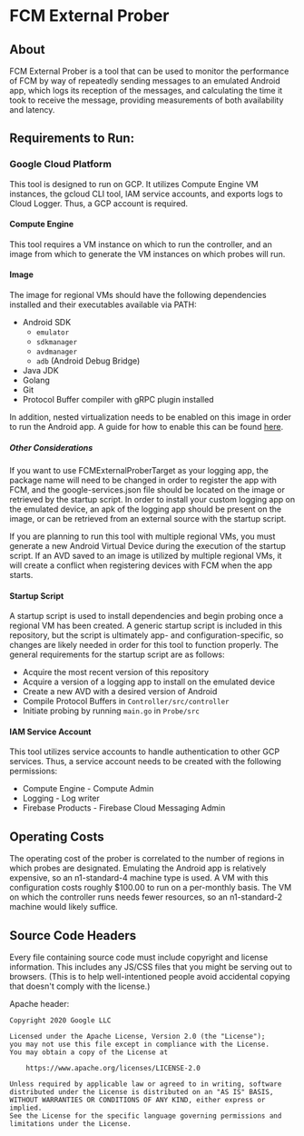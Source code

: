 # FCM External Prober

## About

FCM External Prober is a tool that can be used to monitor the performance of FCM by way of repeatedly sending messages to an emulated Android app, which logs its reception of the messages, and calculating the time it took to receive the message, providing measurements of both availability and latency.

## Requirements to Run:

### Google Cloud Platform

This tool is designed to run on GCP. It utilizes Compute Engine VM instances, the gcloud CLI tool, IAM service accounts, and exports logs to Cloud Logger. Thus, a GCP account is required.

#### Compute Engine

This tool requires a VM instance on which to run the controller, and an image from which to generate the VM instances on which probes will run.

#### Image

The image for regional VMs should have the following dependencies installed and their executables available via PATH:
* Android SDK
    * `emulator`
    * `sdkmanager`
    * `avdmanager`
    * `adb` (Android Debug Bridge)
* Java JDK
* Golang
* Git
* Protocol Buffer compiler with gRPC plugin installed

In addition, nested virtualization needs to be enabled on this image in order to run the Android app. A guide for how to enable this can be found [here](https://cloud.google.com/compute/docs/instances/enable-nested-virtualization-vm-instances).

##### Other Considerations

If you want to use FCMExternalProberTarget as your logging app, the package name will need to be changed in order to register the app with FCM, and the google-services.json file should be located on the image or retrieved by the startup script.
In order to install your custom logging app on the emulated device, an apk of the logging app should be present on the image, or can be retrieved from an external source with the startup script.

If you are planning to run this tool with multiple regional VMs, you must generate a new Android Virtual Device during the execution of the startup script. If an AVD saved to an image is utilized by multiple regional VMs, it will create a conflict when registering devices with FCM when the app starts.

#### Startup Script

A startup script is used to install dependencies and begin probing once a regional VM has been created. A generic startup script is included in this repository, but the script is ultimately app- and configuration-specific, so changes are likely needed in order for this tool to function properly. The general requirements for the startup script are as follows:
* Acquire the most recent version of this repository
* Acquire a version of a logging app to install on the emulated device
* Create a new AVD with a desired version of Android
* Compile Protocol Buffers in `Controller/src/controller`
* Initiate probing by running `main.go` in `Probe/src`

#### IAM Service Account

This tool utilizes service accounts to handle authentication to other GCP services. Thus, a service account needs to be created with the following permissions:
* Compute Engine - Compute Admin
* Logging - Log writer
* Firebase Products - Firebase Cloud Messaging Admin

## Operating Costs

The operating cost of the prober is correlated to the number of regions in which probes are designated. Emulating the Android app is relatively expensive, so an n1-standard-4 machine type is used. A VM with this configuration costs roughly $100.00 to run on a per-monthly basis. The VM on which the controller runs needs fewer resources, so an n1-standard-2 machine would likely suffice.


## Source Code Headers

Every file containing source code must include copyright and license
information. This includes any JS/CSS files that you might be serving out to
browsers. (This is to help well-intentioned people avoid accidental copying that
doesn't comply with the license.)

Apache header:

    Copyright 2020 Google LLC

    Licensed under the Apache License, Version 2.0 (the "License");
    you may not use this file except in compliance with the License.
    You may obtain a copy of the License at

        https://www.apache.org/licenses/LICENSE-2.0

    Unless required by applicable law or agreed to in writing, software
    distributed under the License is distributed on an "AS IS" BASIS,
    WITHOUT WARRANTIES OR CONDITIONS OF ANY KIND, either express or implied.
    See the License for the specific language governing permissions and
    limitations under the License.
